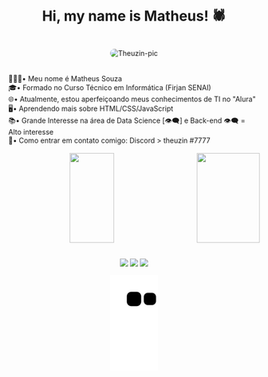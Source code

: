 <div align="center">
  <h1> Hi, my name is Matheus! 🕷 </h1>
<div align="center"><br>
  <img align="center" alt="Theuzin-pic" height="150" style="border-radius:50px;" src="https://cdn.discordapp.com/attachments/732001099900387413/1000431173387956287/300115fcb328c5fc1b225a75a2b94538_copiar.jpg?width=676&height=676">

</div>
<br>
<div align="left"><br>
🙋🏿‍♂️• Meu nome é Matheus Souza <br>
🎓• Formado no Curso Técnico em Informática (Firjan SENAI) <br>
🌐• Atualmente, estou aperfeiçoando meus conhecimentos de TI no "Alura" <br>
🖥• Aprendendo mais sobre HTML/CSS/JavaScript <br>
📚• Grande Interesse na área de Data Science [👁‍🗨] e Back-end 👁‍🗨 = Alto interesse <br>
👾• Como entrar em contato comigo: Discord > theuzin #7777 <br>

<br>
</div>
  <div align="right">
  <a href="https://github.com/theuzin-exe">
  <img align ="left" height="180em" width="42%" src="https://github-readme-stats.vercel.app/api?username=theuzin-exe&show_icons=true&title_color=c91c10&icon_color=c91c10&bg_color=030000&border_color=c91c10&text_color=ffffff"/>
   <img height="180em" width="50%" src="https://github-readme-stats.vercel.app/api?username=theuzin-exe&show_icons=true&title_color=c91c10&icon_color=c91c10&bg_color=030000&border_color=c91c10&text_color=ffffff"/>
</div>

  
  
  ##
 
<div> 
  <a href="https://www.youtube.com/channel/UCSWQwpTb26crI0h79n0qWIA" target="_blank"><img src="https://img.shields.io/badge/YouTube-FF0000?style=for-the-badge&logo=youtube&logoColor=white" target="_blank"></a>
  <a href = "mailto:matheus.ssouza026@gmail.com"><img src="https://img.shields.io/badge/-Gmail-%23333?style=for-the-badge&logo=gmail&logoColor=white" target="_blank"></a>
  <a href="https://www.linkedin.com/in/theuzexe/" target="_blank"><img src="https://img.shields.io/badge/-LinkedIn-%230077B5?style=for-the-badge&logo=linkedin&logoColor=white" target="_blank"></a> 
 
  ![Snake animation](https://github.com/rafaballerini/rafaballerini/blob/output/github-contribution-grid-snake.svg)
 
</div>
